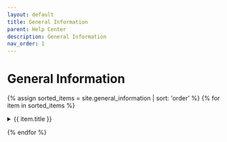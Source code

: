 ```yaml
---
layout: default
title: General Information
parent: Help Center
description: General Information
nav_order: 1
---
```


# General Information

{% assign sorted_items = site.general_information | sort: 'order' %}
{% for item in sorted_items %}

<details>
    <summary>{{ item.title }}</summary>
    {{item.content}}
    <a href="{{ item.url }}" class="share-link"><img alt="Share" src="/assets/images/share-icon-25x25.jpg"></a>
</details>

{% endfor %}
